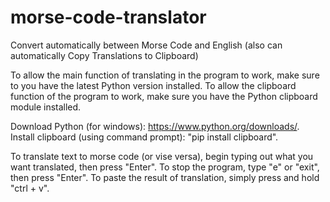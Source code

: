 # morse-code-translator
Convert automatically between Morse Code and English (also can automatically Copy Translations to Clipboard)


To allow the main function of translating in the program to work, make sure to you have the latest Python version installed.
To allow the clipboard function of the program to work, make sure you have the Python clipboard module installed.

Download Python (for windows): https://www.python.org/downloads/.
Install clipboard (using command prompt): "pip install clipboard".



To translate text to morse code (or vise versa), begin typing out what you want translated, then press "Enter".
To stop the program, type "e" or "exit", then press "Enter".
To paste the result of translation, simply press and hold "ctrl + v".
